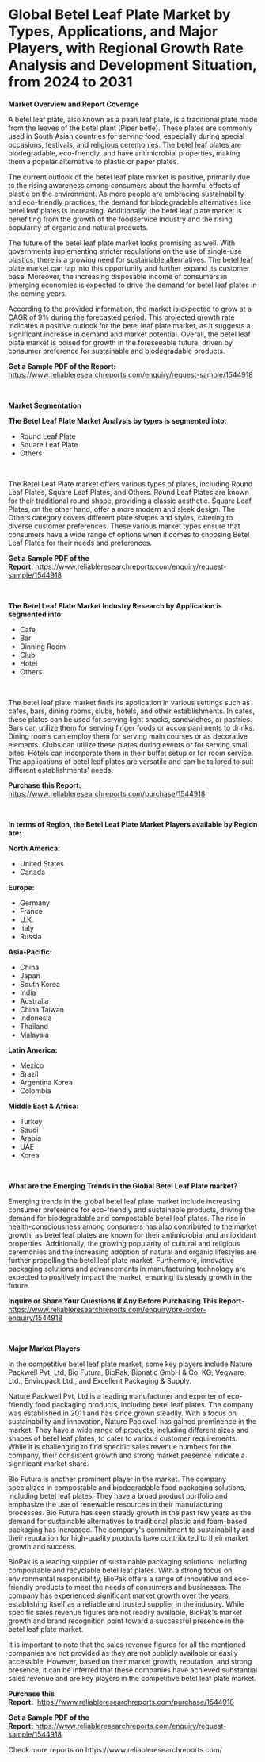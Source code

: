 <p><h1>Global Betel Leaf Plate Market by Types, Applications, and Major Players, with Regional Growth Rate Analysis and Development Situation, from 2024 to 2031</h1></p><p><strong>Market Overview and Report Coverage</strong></p>
<p><p>A betel leaf plate, also known as a paan leaf plate, is a traditional plate made from the leaves of the betel plant (Piper betle). These plates are commonly used in South Asian countries for serving food, especially during special occasions, festivals, and religious ceremonies. The betel leaf plates are biodegradable, eco-friendly, and have antimicrobial properties, making them a popular alternative to plastic or paper plates.</p><p>The current outlook of the betel leaf plate market is positive, primarily due to the rising awareness among consumers about the harmful effects of plastic on the environment. As more people are embracing sustainability and eco-friendly practices, the demand for biodegradable alternatives like betel leaf plates is increasing. Additionally, the betel leaf plate market is benefiting from the growth of the foodservice industry and the rising popularity of organic and natural products.</p><p>The future of the betel leaf plate market looks promising as well. With governments implementing stricter regulations on the use of single-use plastics, there is a growing need for sustainable alternatives. The betel leaf plate market can tap into this opportunity and further expand its customer base. Moreover, the increasing disposable income of consumers in emerging economies is expected to drive the demand for betel leaf plates in the coming years.</p><p>According to the provided information, the market is expected to grow at a CAGR of 9% during the forecasted period. This projected growth rate indicates a positive outlook for the betel leaf plate market, as it suggests a significant increase in demand and market potential. Overall, the betel leaf plate market is poised for growth in the foreseeable future, driven by consumer preference for sustainable and biodegradable products.</p></p>
<p><strong>Get a Sample PDF of the Report:</strong> <a href="https://www.reliableresearchreports.com/enquiry/request-sample/1544918">https://www.reliableresearchreports.com/enquiry/request-sample/1544918</a></p>
<p>&nbsp;</p>
<p><strong>Market Segmentation</strong></p>
<p><strong>The Betel Leaf Plate Market Analysis by types is segmented into:</strong></p>
<p><ul><li>Round Leaf Plate</li><li>Square Leaf Plate</li><li>Others</li></ul></p>
<p>&nbsp;</p>
<p><p>The Betel Leaf Plate market offers various types of plates, including Round Leaf Plates, Square Leaf Plates, and Others. Round Leaf Plates are known for their traditional round shape, providing a classic aesthetic. Square Leaf Plates, on the other hand, offer a more modern and sleek design. The Others category covers different plate shapes and styles, catering to diverse customer preferences. These various market types ensure that consumers have a wide range of options when it comes to choosing Betel Leaf Plates for their needs and preferences.</p></p>
<p><strong>Get a Sample PDF of the Report:</strong>&nbsp;<a href="https://www.reliableresearchreports.com/enquiry/request-sample/1544918">https://www.reliableresearchreports.com/enquiry/request-sample/1544918</a></p>
<p>&nbsp;</p>
<p><strong>The Betel Leaf Plate Market Industry Research by Application is segmented into:</strong></p>
<p><ul><li>Cafe</li><li>Bar</li><li>Dinning Room</li><li>Club</li><li>Hotel</li><li>Others</li></ul></p>
<p>&nbsp;</p>
<p><p>The betel leaf plate market finds its application in various settings such as cafes, bars, dining rooms, clubs, hotels, and other establishments. In cafes, these plates can be used for serving light snacks, sandwiches, or pastries. Bars can utilize them for serving finger foods or accompaniments to drinks. Dining rooms can employ them for serving main courses or as decorative elements. Clubs can utilize these plates during events or for serving small bites. Hotels can incorporate them in their buffet setup or for room service. The applications of betel leaf plates are versatile and can be tailored to suit different establishments' needs.</p></p>
<p><strong>Purchase this Report:</strong>&nbsp; <a href="https://www.reliableresearchreports.com/purchase/1544918">https://www.reliableresearchreports.com/purchase/1544918</a></p>
<p>&nbsp;</p>
<p><strong>In terms of Region, the Betel Leaf Plate Market Players available by Region are:</strong></p>
<p>
    <p> <strong> North America: </strong>
        <ul>
            <li>United States</li>
            <li>Canada</li>
        </ul>
        </p> 
    <p> <strong> Europe: </strong>
        <ul>
            <li>Germany</li>
            <li>France</li>
            <li>U.K.</li>
            <li>Italy</li>
            <li>Russia</li>
        </ul>
        </p> 
    <p> <strong> Asia-Pacific: </strong>
        <ul>
            <li>China</li>
            <li>Japan</li>
            <li>South Korea</li>
            <li>India</li>
            <li>Australia</li>
            <li>China Taiwan</li>
            <li>Indonesia</li>
            <li>Thailand</li>
            <li>Malaysia</li>
        </ul>
        </p> 
    <p> <strong> Latin America: </strong>
        <ul>
            <li>Mexico</li>
            <li>Brazil</li>
            <li>Argentina Korea</li>
            <li>Colombia</li>
        </ul>
        </p> 
    <p> <strong> Middle East & Africa: </strong>
        <ul>
            <li>Turkey</li>
            <li>Saudi</li>
            <li>Arabia</li>
            <li>UAE</li>
            <li>Korea</li>
        </ul>
    </p>
    </p>
<p>&nbsp;</p>
<p><strong>What are the Emerging Trends in the Global Betel Leaf Plate market?</strong></p>
<p><p>Emerging trends in the global betel leaf plate market include increasing consumer preference for eco-friendly and sustainable products, driving the demand for biodegradable and compostable betel leaf plates. The rise in health-consciousness among consumers has also contributed to the market growth, as betel leaf plates are known for their antimicrobial and antioxidant properties. Additionally, the growing popularity of cultural and religious ceremonies and the increasing adoption of natural and organic lifestyles are further propelling the betel leaf plate market. Furthermore, innovative packaging solutions and advancements in manufacturing technology are expected to positively impact the market, ensuring its steady growth in the future.</p></p>
<p><strong>Inquire or Share Your Questions If Any Before Purchasing This Report</strong>- <a href="https://www.reliableresearchreports.com/enquiry/pre-order-enquiry/1544918">https://www.reliableresearchreports.com/enquiry/pre-order-enquiry/1544918</a></p>
<p>&nbsp;</p>
<p><strong>Major Market Players</strong></p>
<p><p>In the competitive betel leaf plate market, some key players include Nature Packwell Pvt, Ltd, Bio Futura, BioPak, Bionatic GmbH & Co. KG, Vegware Ltd., Enviropack Ltd., and Excellent Packaging & Supply. </p><p>Nature Packwell Pvt, Ltd is a leading manufacturer and exporter of eco-friendly food packaging products, including betel leaf plates. The company was established in 2011 and has since grown steadily. With a focus on sustainability and innovation, Nature Packwell has gained prominence in the market. They have a wide range of products, including different sizes and shapes of betel leaf plates, to cater to various customer requirements. While it is challenging to find specific sales revenue numbers for the company, their consistent growth and strong market presence indicate a significant market share.</p><p>Bio Futura is another prominent player in the market. The company specializes in compostable and biodegradable food packaging solutions, including betel leaf plates. They have a broad product portfolio and emphasize the use of renewable resources in their manufacturing processes. Bio Futura has seen steady growth in the past few years as the demand for sustainable alternatives to traditional plastic and foam-based packaging has increased. The company's commitment to sustainability and their reputation for high-quality products have contributed to their market growth and success.</p><p>BioPak is a leading supplier of sustainable packaging solutions, including compostable and recyclable betel leaf plates. With a strong focus on environmental responsibility, BioPak offers a range of innovative and eco-friendly products to meet the needs of consumers and businesses. The company has experienced significant market growth over the years, establishing itself as a reliable and trusted supplier in the industry. While specific sales revenue figures are not readily available, BioPak's market growth and brand recognition point toward a successful presence in the betel leaf plate market.</p><p>It is important to note that the sales revenue figures for all the mentioned companies are not provided as they are not publicly available or easily accessible. However, based on their market growth, reputation, and strong presence, it can be inferred that these companies have achieved substantial sales revenue and are key players in the competitive betel leaf plate market.</p></p>
<p><strong>Purchase this Report:</strong>&nbsp;&nbsp;<a href="https://www.reliableresearchreports.com/purchase/1544918">https://www.reliableresearchreports.com/purchase/1544918</a></p>
<p></p>
<p><strong>Get a Sample PDF of the Report:</strong>&nbsp;<a href="https://www.reliableresearchreports.com/enquiry/request-sample/1544918">https://www.reliableresearchreports.com/enquiry/request-sample/1544918</a></p>
<p>Check more reports on https://www.reliableresearchreports.com/</p>